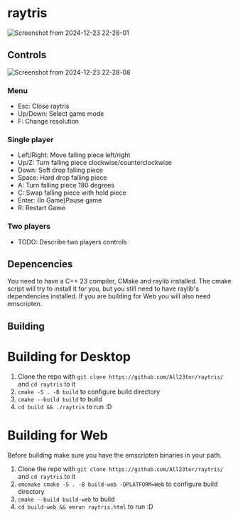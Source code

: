 # raytris
![Screenshot from 2024-12-23 22-28-01](https://github.com/user-attachments/assets/c8f5f527-d528-462e-b32c-dd5fe730cced)
## Controls
![Screenshot from 2024-12-23 22-28-08](https://github.com/user-attachments/assets/49f18a06-2340-44ba-91c8-a7c03f36b1dc)
### Menu
- Esc: Close raytris
- Up/Down: Select game mode
- F: Change resolution
### Single player
- Left/Right: Move falling piece left/right
- Up/Z: Turn falling piece clockwise/counterclockwise
- Down: Soft drop falling piece
- Space: Hard drop falling piece
- A: Turn falling piece 180 degrees
- C: Swap falling piece with hold piece
- Enter: (In Game)Pause game
- R: Restart Game
### Two players
- TODO: Describe two players controls
## Depencencies
You need to have a C++ 23 compiler, CMake and raylib installed. The cmake script will try to install it for you, but you still need to have raylib's dependencies installed.
If you are building for Web you will also need emscripten.
## Building
# Building for Desktop
1. Clone the repo with `git clone https://github.com/All23tor/raytris/` and `cd raytris` to it
2. `cmake -S . -B build` to configure build directory
3. `cmake --build build` to build
5. `cd build && ./raytris` to run :D

# Building for Web
Before building make sure you have the emscripten binaries in your path.
1. Clone the repo with `git clone https://github.com/All23tor/raytris/` and `cd raytris` to it
2. `emcmake cmake -S . -B build-web -DPLATFORM=Web` to configure build directory
3. `cmake --build build-web` to build
5. `cd build-web && emrun raytris.html` to run :D

